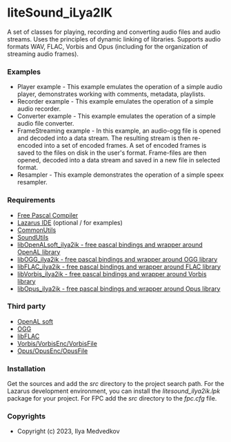# liteSound_iLya2IK

A set of classes for playing, recording and converting audio files and audio streams. Uses the principles of dynamic linking of libraries. Supports audio formats WAV, FLAC, Vorbis and Opus (including for the organization of streaming audio frames).

### Examples

* Player example - This example emulates the operation of a simple audio player, demonstrates working with comments, metadata, playlists.
* Recorder example - This example emulates the operation of a simple audio recorder.
* Converter example - This example emulates the operation of a simple audio file converter.
* FrameStreaming example - In this example, an audio-ogg file is opened and decoded into a data stream. The resulting stream is then re-encoded into a set of encoded frames. A set of encoded frames is saved to the files on disk in the user's format. Frame-files are then opened, decoded into a data stream and saved in a new file in selected format.
* Resampler - This example demonstrates the operation of a simple speex resampler.
 
### Requirements

* [Free Pascal Compiler](http://freepascal.org)
* [Lazarus IDE](http://www.lazarus.freepascal.org/) (optional / for examples)
* [CommonUtils](https://github.com/iLya2IK/commonutils)
* [SoundUtils](https://github.com/iLya2IK/SoundUtils)
* [libOpenALsoft_ilya2ik - free pascal bindings and wrapper around OpenAL library](https://github.com/iLya2IK/libOpenALsoft_dyn) 
* [libOGG_ilya2ik - free pascal bindings and wrapper around OGG library](https://github.com/iLya2IK/libOGG_litedyn)
* [libFLAC_ilya2ik - free pascal bindings and wrapper around FLAC library](https://github.com/iLya2IK/libFLAC_litedyn) 
* [libVorbis_ilya2ik - free pascal bindings and wrapper around Vorbis library](https://github.com/iLya2IK/libVorbis_litedyn) 
* [libOpus_ilya2ik - free pascal bindings and wrapper around Opus library](https://github.com/iLya2IK/libOpus_litedyn) 

### Third party

* [OpenAL soft](https://openal-soft.org/)
* [OGG](https://xiph.org/ogg/)
* [libFLAC](https://xiph.org/flac/download.html)
* [Vorbis/VorbisEnc/VorbisFile](https://xiph.org/vorbis/)
* [Opus/OpusEnc/OpusFile](https://opus-codec.org/downloads/)


### Installation

Get the sources and add the *src* directory to the project search path. For the Lazarus development environment, you can install the *litesound_ilya2ik.lpk* package for your project. For FPC add the *src* directory to the *fpc.cfg* file.

### Copyrights

* Copyright (c) 2023, Ilya Medvedkov
